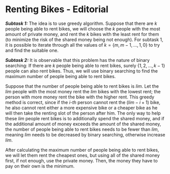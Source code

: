# Renting Bikes - Editorial

***Subtask 1:*** The idea is to use greedy algorithm. Suppose that there are $k$ people being able to rent bikes, we will choose the $k$ people with the most amount of private money, and rent the $k$ bikes with the least rent for them (to minimize the risk of the shared money being not enough). For subtask $1,$ it is possible to iterate through all the values of $k = \{m, m - 1,..., 1, 0\}$ to try and find the suitable one.

***Subtask 2:*** It is observable that this problem has the nature of binary searching: If there are $k$ people being able to rent bikes, surely $\{1, 2,..., k - 1\}$ people can also rent bikes. Thus, we will use binary searching to find the maximum number of people being able to rent bikes.

Suppose that the number of people being able to rent bikes is $lim.$ Let the $lim$ people with the most money rent the $lim$ bikes with the lowest rent; the person with more money rent the bike with the higher rent. This greedy method is correct, since if the $i$-$th$ person cannot rent the $(lim - i + 1)$ bike, he also cannot rent either a more expensive bike or a cheaper bike as he will then take the renting slot of the person after him. The only way to help these $lim$ people rent bikes is to additionally spend the shared money, and if the additional amount of money exceeds the amount of the shared money, the number of people being able to rent bikes needs to be fewer than $lim,$ meaning $lim$ needs to be decreased by binary searching, otherwise increase $lim$.

After calculating the maximum number of people being able to rent bikes, we will let them rent the cheapest ones, but using all of the shared money first, if not enough, use the private money. Then, the money they have to pay on their own is the minimum.